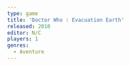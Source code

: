 ```yaml
---
type: game
title: 'Doctor Who : Evacuation Earth'
released: 2010
editor: N/C
players: 1
genres:
  - Aventure
---
```

